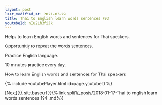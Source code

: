 ```yaml
---
layout: post
last_modified_at: 2021-03-29
title: Thai to English learn words sentences 793 
youtubeId: nIu2Lh3fiJk
---
```

 
 
Helps to learn English words and sentences for Thai speakers.

Opportunitiy to repeat the words sentences. 

Practice English language. 
 
10 minutes practice every day. 
 
How to learn English words and sentences for Thai speakers 
 
{% include youtubePlayer.html id=page.youtubeId %}
 
 
[Next]({{ site.baseurl }}{% link  split1/_posts/2018-01-17-Thai to english learn words sentences 194 .md%})
 
